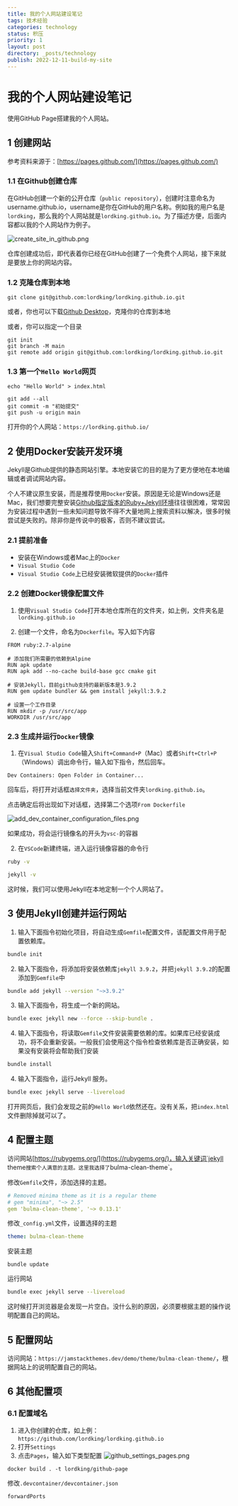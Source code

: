 ```yaml
---
title: 我的个人网站建设笔记
tags: 技术经验
categories: technology
status: 积压
priority: 1
layout: post
directory: _posts/technology
publish: 2022-12-11-build-my-site
---
```



# 我的个人网站建设笔记

使用GitHub Page搭建我的个人网站。

## 1 创建网站

参考资料来源于：[https://pages.github.com/](https://pages.github.com/)

### 1.1 在Github创建仓库

在GitHub创建一个新的公开仓库（`public repository`），创建时注意命名为username.github.io，username是你在GitHub的用户名称。例如我的用户名是`lordking`，那么我的个人网站就是`lordking.github.io`。为了描述方便，后面内容都以我的个人网站作为例子。

![create_site_in_github.png](../../../assets/images/create_site_in_github.png)

仓库创建成功后，即代表着你已经在GitHub创建了一个免费个人网站，接下来就是要放上你的网站内容。

### 1.2 克隆仓库到本地

```shell
git clone git@github.com:lordking/lordking.github.io.git
```

或者，你也可以下载[Github Desktop](https://desktop.github.com/)，克隆你的仓库到本地

或者，你可以指定一个目录

```
git init
git branch -M main
git remote add origin git@github.com:lordking/lordking.github.io.git
```

### 1.3 第一个`Hello World`网页

```
echo "Hello World" > index.html

git add --all
git commit -m "初始提交"
git push -u origin main
```

打开你的个人网站：`https://lordking.github.io/`

## 2 使用Docker安装开发环境

Jekyll是Github提供的静态网站引擎。本地安装它的目的是为了更方便地在本地编辑或者调试网站内容。

个人不建议原生安装，而是推荐使用`Docker`安装。原因是无论是Windows还是Mac，我们想要完整安装[Github指定版本的Ruby+Jekyll环境](https://pages.github.com/versions/)往往很困难，常常因为安装过程中遇到一些未知问题导致不得不大量地网上搜索资料以解决，很多时候尝试是失败的。除非你是传说中的极客，否则不建议尝试。

### 2.1 提前准备

- 安装在Windows或者Mac上的`Docker`
- `Visual Studio Code`
- `Visual Studio Code`上已经安装微软提供的`Docker`插件

### 2.2 创建Docker镜像配置文件

1. 使用`Visual Studio Code`打开本地仓库所在的文件夹，如上例，文件夹名是`lordking.github.io`

2. 创建一个文件，命名为`Dockerfile`。写入如下内容

```
FROM ruby:2.7-alpine

# 添加我们所需要的依赖到Alpine
RUN apk update
RUN apk add --no-cache build-base gcc cmake git

# 安装Jekyll，目前github支持的最新版本是3.9.2
RUN gem update bundler && gem install jekyll:3.9.2

# 设置一个工作目录
RUN mkdir -p /usr/src/app
WORKDIR /usr/src/app
```

### 2.3 生成并运行`Docker`镜像

1. 在`Visual Studio Code`输入`Shift+Command+P`（Mac）或者`Shift+Ctrl+P`（Windows）调出命令行，输入如下指令，然后回车。

```
Dev Containers: Open Folder in Container...
```

回车后，将打开对话框`选择文件夹`，选择当前文件夹`lordking.github.io`。

点击确定后将出现如下对话框，选择第二个选项`From Dockerfile`

![add_dev_container_configuration_files.png](../../../assets/images/add_dev_container_configuration_files.png)

如果成功，将会运行镜像名的开头为`vsc-`的容器

2. 在`VSCode`新建终端，进入运行镜像容器的命令行

```bash
ruby -v 

jekyll -v
```

这时候，我们可以使用Jekyll在本地定制一个个人网站了。

## 3 使用Jekyll创建并运行网站

1. 输入下面指令初始化项目，将自动生成`Gemfile`配置文件，该配置文件用于配置依赖库。
```bash
bundle init
```

2. 输入下面指令，将添加将安装依赖库`jekyll 3.9.2`，并把`jekyll 3.9.2`的配置添加到`Gemfile`中
```bash
bundle add jekyll --version "~>3.9.2"
```

3. 输入下面指令，将生成一个新的网站。
```bash
bundle exec jekyll new --force --skip-bundle .
```

4. 输入下面指令，将读取`Gemfile`文件安装需要依赖的库。如果库已经安装成功，将不会重新安装。一般我们会使用这个指令检查依赖库是否正确安装，如果没有安装将会帮助我们安装
```bash
bundle install
```

4. 输入下面指令，运行Jekyll 服务。
```bash
bundle exec jekyll serve --livereload
```

打开网页后，我们会发现之前的`Hello World`依然还在。没有关系，把`index.html`文件删除掉就可以了。

## 4 配置主题

访问网站[https://rubygems.org/](https://rubygems.org/)，输入关键词`jekyll theme`搜索个人满意的主题。这里我选择了`bulma-clean-theme`。

修改`Gemfile`文件，添加选择的主题。
```yml
# Removed minima theme as it is a regular theme
# gem "minima", "~> 2.5"
gem 'bulma-clean-theme', '~> 0.13.1'
```

修改`_config.yml`文件，设置选择的主题
```yml
theme: bulma-clean-theme
```

安装主题
```
bundle update
```

运行网站
```bash
bundle exec jekyll serve --livereload
```


这时候打开浏览器是会发现一片空白。没什么别的原因，必须要根据主题的操作说明配置自己的网站。

## 5 配置网站

访问网站：`https://jamstackthemes.dev/demo/theme/bulma-clean-theme/`，根据网站上的说明配置自己的网站。

## 6 其他配置项
### 6.1 配置域名

1. 进入你创建的仓库，如上例：`https://github.com/lordking/lordking.github.io`
2. 打开`Settings`
3. 点击`Pages`，输入如下类型配置
![github_settings_pages.png](../../../assets/images/github_settings_pages.png)


```
docker build . -t lordking/github-page
```


修改`.devcontainer/devcontainer.json`
```
forwardPorts
```
